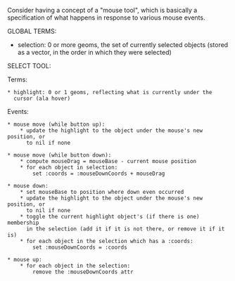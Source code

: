 Consider having a concept of a "mouse tool", which is basically a specification
of what happens in response to various mouse events.

GLOBAL TERMS:

   * selection: 0 or more geoms, the set of currently selected objects
     (stored as a vector, in the order in which they were selected)

SELECT TOOL:

  Terms:

    * highlight: 0 or 1 geoms, reflecting what is currently under the
      cursor (ala hover)
       
  Events:

    * mouse move (while button up):
        * update the highlight to the object under the mouse's new position, or
          to nil if none

    * mouse move (while button down):
        * compute mouseDrag = mouseBase - current mouse position
        * for each object in selection:
            set :coords = :mouseDownCoords + mouseDrag

    * mouse down:
        * set mouseBase to position where down even occurred
        * update the highlight to the object under the mouse's new position, or
          to nil if none
        * toggle the current highlight object's (if there is one) membership
          in the selection (add it if it is not there, or remove it if it is)
        * for each object in the selection which has a :coords:
            set :mouseDownCoords = :coords

    * mouse up:
        * for each object in the selection:
            remove the :mouseDownCoords attr
